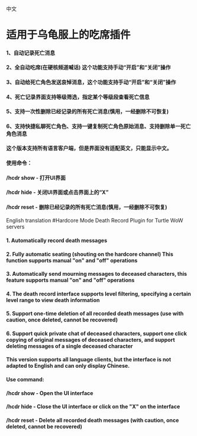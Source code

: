 中文
# 适用于乌龟服上的吃席插件
#### 1、自动记录死亡消息
#### 2、全自动吃席(在硬核频道喊话) 这个功能支持手动“开启”和“关闭”操作
#### 3、自动给死亡角色发送哀悼消息，这个功能支持手动“开启”和“关闭”操作
#### 4、死亡记录界面支持等级筛选，指定某个等级段查看死亡信息
#### 5、支持一次性删除已经记录的所有死亡消息(慎用，一经删除不可恢复)
#### 6、支持快捷私聊死亡角色、支持一键复制死亡角色原始消息、支持删除单一死亡角色消息
#### 这个版本支持所有语言客户端，但是界面没有适配英文，只能显示中文。
#### 使用命令：
#### /hcdr show - 打开UI界面
#### /hcdr hide - 关闭UI界面或点击界面上的“X”
#### /hcdr reset - 删除已经记录的所有死亡消息(慎用，一经删除不可恢复)


English translation
#Hardcore Mode Death Record Plugin for Turtle WoW servers
#### 1. Automatically record death messages
#### 2. Fully automatic seating (shouting on the hardcore channel) This function supports manual "on" and "off" operations
#### 3. Automatically send mourning messages to deceased characters, this feature supports manual "on" and "off" operations
#### 4. The death record interface supports level filtering, specifying a certain level range to view death information
#### 5. Support one-time deletion of all recorded death messages (use with caution, once deleted, cannot be recovered)
#### 6. Support quick private chat of deceased characters, support one click copying of original messages of deceased characters, and support deleting messages of a single deceased character
#### This version supports all language clients, but the interface is not adapted to English and can only display Chinese.
#### Use command:
#### /hcdr show - Open the UI interface
#### /hcdr hide - Close the UI interface or click on the "X" on the interface
#### /hcdr reset - Delete all recorded death messages (with caution, once deleted, cannot be recovered)
